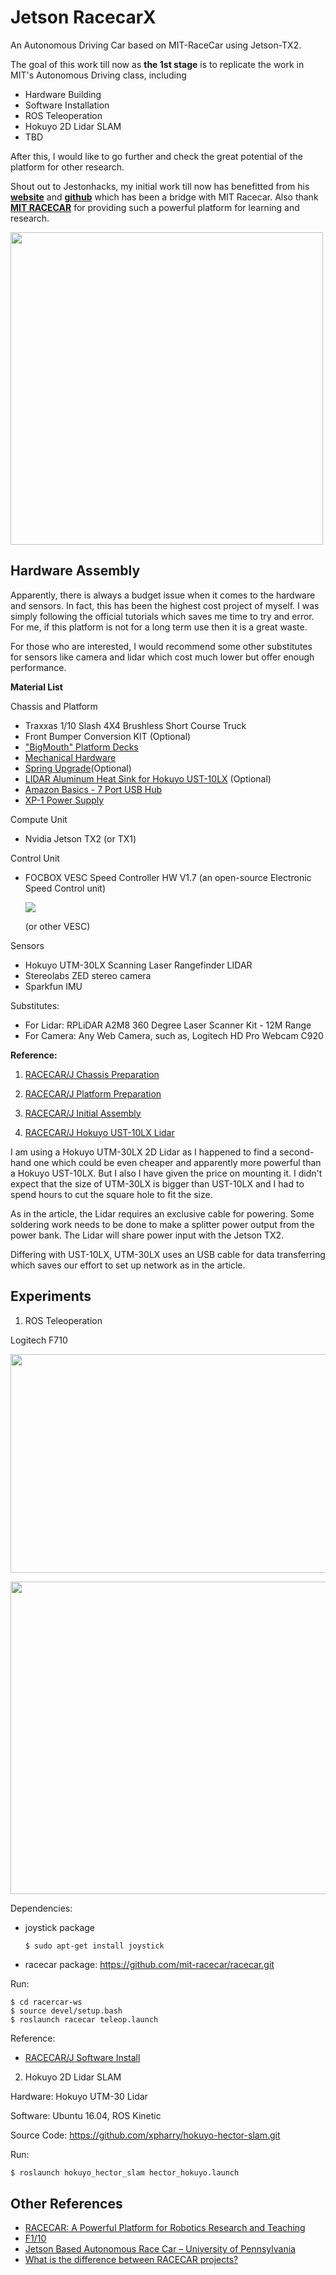 # Jetson RacecarX

An Autonomous Driving Car based on MIT-RaceCar using Jetson-TX2.

The goal of this work till now as **the 1st stage** is to replicate the work in MIT's Autonomous Driving class, including

- Hardware Building
- Software Installation
- ROS Teleoperation
- Hokuyo 2D Lidar SLAM
- TBD

After this, I would like to go further and check the great potential of the platform for other research.

Shout out to Jestonhacks, my initial work till now has benefitted from his [**website**](https://www.jetsonhacks.com/racecar-j/) and [**github**](https://github.com/RacecarJ) which has been a bridge with MIT Racecar. Also thank [**MIT RACECAR**](https://mit-racecar.github.io/) for providing such a powerful platform for learning and research.

<img src="./images/jetson-racecar-finish.jpg" style="height:500px;" align="middle">

## Hardware Assembly

Apparently, there is always a budget issue when it comes to the hardware and sensors. In fact, this has been the highest cost project of myself. I was simply following the official tutorials which saves me time to try and error. For me, if this platform is not for a long term use then it is a great waste.

For those who are interested, I would recommend some other substitutes for sensors like camera and lidar which cost much lower but offer enough performance.

**Material List**

Chassis and Platform
- Traxxas 1/10 Slash 4X4 Brushless Short Course Truck
- Front Bumper Conversion KIT (Optional)
- ["BigMouth" Platform Decks](https://racecarj.com/products/bigmouth-platform-decks)
- [Mechanical Hardware](https://racecarj.com/products/mechanical-hardware)
- [Spring Upgrade](https://racecarj.com/products/spring-upgrade)(Optional)
- [LIDAR Aluminum Heat Sink for Hokuyo UST-10LX](https://racecarj.com/products/aluminum-heat-sink-for-hokuyo-ust-10lx) (Optional)
- [Amazon Basics - 7 Port USB Hub](http://amzn.to/2oWYDnx)
- [XP-1 Power Supply](https://www.amazon.com/gp/product/B0765NDS5P/ref=ppx_yo_dt_b_search_asin_title?ie=UTF8&psc=1)

Compute Unit
- Nvidia Jetson TX2 (or TX1)

Control Unit
- FOCBOX VESC Speed Controller HW V1.7 (an open-source Electronic Speed Control unit)

  ![](./images/focbox.jpeg)

  (or other VESC)

Sensors
- Hokuyo UTM-30LX Scanning Laser Rangefinder LIDAR
- Stereolabs ZED stereo camera
- Sparkfun IMU

Substitutes:
- For Lidar: RPLiDAR A2M8 360 Degree Laser Scanner Kit - 12M Range
- For Camera: Any Web Camera, such as, Logitech HD Pro Webcam C920

**Reference:**

1. [RACECAR/J Chassis Preparation](https://www.jetsonhacks.com/2017/11/30/racecar-j-chassis-preparation/)

2. [RACECAR/J Platform Preparation](https://www.jetsonhacks.com/2018/01/24/3578/)

3. [RACECAR/J Initial Assembly](https://www.jetsonhacks.com/2018/01/28/racecar-j-initial-assembly/)

4. [RACECAR/J Hokuyo UST-10LX Lidar](https://www.jetsonhacks.com/2018/02/20/racecar-j-hokuyo-ust-10lx-lidar/)

  I am using a Hokuyo UTM-30LX 2D Lidar as I happened to find a second-hand one which could be even cheaper and apparently more powerful than a Hokuyo UST-10LX. But I also I have given the price on mounting it. I didn't expect that the size of UTM-30LX is bigger than UST-10LX and I had to spend hours to cut the square hole to fit the size.

  As in the article, the Lidar requires an exclusive cable for powering. Some soldering work needs to be done to make a splitter power output from the power bank. The Lidar will share power input with the Jetson TX2.

  Differing with UST-10LX, UTM-30LX uses an USB cable for data transferring which saves our effort to set up network as in the article.

## Experiments

1. ROS Teleoperation

  Logitech F710

  <img src="./images/BackF710.jpg" style="height:350px;width:600px;" align="middle">
  <p></p>
  <img src="./images/FrontF710Edited.jpg" style="height:500px;width:600px;" align="middle">
  <p></p>

  Dependencies:

  - joystick package

    ```
    $ sudo apt-get install joystick
    ```

  - racecar package: https://github.com/mit-racecar/racecar.git

  Run:

  ```
  $ cd racercar-ws
  $ source devel/setup.bash
  $ roslaunch racecar teleop.launch
  ```

  Reference:

  - [RACECAR/J Software Install](https://www.jetsonhacks.com/2018/08/19/racecar-j-ros-teleoperation/)

2. Hokuyo 2D Lidar SLAM

  Hardware: Hokuyo UTM-30 Lidar

  Software: Ubuntu 16.04, ROS Kinetic

  Source Code: https://github.com/xpharry/hokuyo-hector-slam.git

  Run:

  ```sh
  $ roslaunch hokuyo_hector_slam hector_hokuyo.launch
  ```

## Other References

- [RACECAR: A Powerful Platform for Robotics Research and Teaching](https://medium.com/syncedreview/racecar-a-powerful-platform-for-robotics-research-and-teaching-55ca86c8dc8)
- [F1/10](http://f1tenth.org/)
- [Jetson Based Autonomous Race Car – University of Pennsylvania](https://www.jetsonhacks.com/2016/06/13/jetson-based-autonomous-race-car-university-pennsylvania/)
- [What is the difference between RACECAR projects?](https://www.jetsonhacks.com/2017/06/04/what-is-the-difference-between-racecar-projects/)
